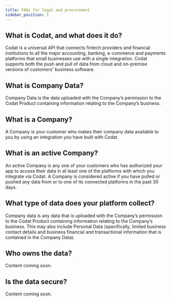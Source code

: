 ```yaml
---
title: FAQs for legal and procurement
sidebar_position: 1
---
```


## What is Codat, and what does it do? 

Codat is a universal API that connects fintech providers and financial institutions to all the major accounting, banking, e-commerce and payments platforms that small businesses use with a single integration. Codat supports both the push and pull of data from cloud and on-premise versions of customers' business software. 

## What is Company Data? 

Company Data is the data uploaded with the Company’s permission to the Codat Product containing information relating to the Company’s business.

## What is a Company? 

A Company is your customer who makes their company data available to you by using an integration you have built with Codat. 

## What is an active Company? 

An active Company is any one of your customers who has authorized your app to access their data in at least one of the platforms with which you integrate via Codat. A Company is considered active if you have pulled or pushed any data from or to one of its connected platforms in the past 30 days.

## What type of data does your platform collect? 

Company data is any data that is uploaded with the Company’s permission to the Codat Product containing information relating to the Company’s business. This may also include Personal Data (specifically, limited business contact details and business financial and transactional information that is contained in the Company Data).  

## Who owns the data? 

Content coming soon.

## Is the data secure?

Content coming soon.
